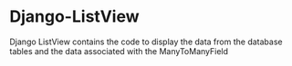 # Django-ListView
Django ListView contains the code to display the data from the database tables and the data associated with the ManyToManyField
